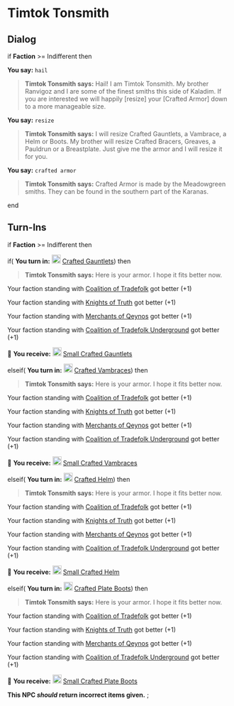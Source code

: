 # Timtok Tonsmith




## Dialog

if **Faction** >= Indifferent then



**You say:** `hail`




>**Timtok Tonsmith says:** Hail! I am Timtok Tonsmith. My brother Ranvigoz and I are some of the finest smiths this side of Kaladim. If you are interested we will happily [resize] your [Crafted Armor] down to a more manageable size.


**You say:** `resize`




>**Timtok Tonsmith says:** I will resize Crafted Gauntlets, a Vambrace, a Helm or Boots. My brother will resize Crafted Bracers, Greaves, a Pauldrun or a Breastplate. Just give me the armor and I will resize it for you.


**You say:** `crafted armor`




>**Timtok Tonsmith says:** Crafted Armor is made by the Meadowgreen smiths. They can be found in the southern part of the Karanas.

end



## Turn-Ins




if **Faction** >= Indifferent then


if( **You turn in:** <img style="background:url(/static/icons/blank_slot.gif);width:20px;height:20px;" src="/static/icons/item_531.png" alt="" /> <a
                                href="/item/4178" data-url="4178" class="tooltip-link link">Crafted Gauntlets</a>) then



>**Timtok Tonsmith says:** Here is your armor. I hope it fits better now.



Your faction standing with [Coalition of Tradefolk](/faction/229) got better (<span class='text-success'>+1</span>)



Your faction standing with [Knights of Truth](/faction/281) got better (<span class='text-success'>+1</span>)



Your faction standing with [Merchants of Qeynos](/faction/291) got better (<span class='text-success'>+1</span>)



Your faction standing with [Coalition of Tradefolk Underground](/faction/336) got better (<span class='text-success'>+1</span>)



 &#127873; **You receive:**  <img style="background:url(/static/icons/blank_slot.gif);width:20px;height:20px;" src="/static/icons/item_531.png" alt="" /> <a
                                href="/item/4186" data-url="4186" class="tooltip-link link">Small Crafted Gauntlets</a> 

 


elseif( **You turn in:** <img style="background:url(/static/icons/blank_slot.gif);width:20px;height:20px;" src="/static/icons/item_622.png" alt="" /> <a
                                href="/item/4176" data-url="4176" class="tooltip-link link">Crafted Vambraces</a>) then



>**Timtok Tonsmith says:** Here is your armor. I hope it fits better now.



Your faction standing with [Coalition of Tradefolk](/faction/229) got better (<span class='text-success'>+1</span>)



Your faction standing with [Knights of Truth](/faction/281) got better (<span class='text-success'>+1</span>)



Your faction standing with [Merchants of Qeynos](/faction/291) got better (<span class='text-success'>+1</span>)



Your faction standing with [Coalition of Tradefolk Underground](/faction/336) got better (<span class='text-success'>+1</span>)



 &#127873; **You receive:**  <img style="background:url(/static/icons/blank_slot.gif);width:20px;height:20px;" src="/static/icons/item_622.png" alt="" /> <a
                                href="/item/4184" data-url="4184" class="tooltip-link link">Small Crafted Vambraces</a> 

 


elseif( **You turn in:** <img style="background:url(/static/icons/blank_slot.gif);width:20px;height:20px;" src="/static/icons/item_550.png" alt="" /> <a
                                href="/item/4173" data-url="4173" class="tooltip-link link">Crafted Helm</a>) then



>**Timtok Tonsmith says:** Here is your armor. I hope it fits better now.



Your faction standing with [Coalition of Tradefolk](/faction/229) got better (<span class='text-success'>+1</span>)



Your faction standing with [Knights of Truth](/faction/281) got better (<span class='text-success'>+1</span>)



Your faction standing with [Merchants of Qeynos](/faction/291) got better (<span class='text-success'>+1</span>)



Your faction standing with [Coalition of Tradefolk Underground](/faction/336) got better (<span class='text-success'>+1</span>)



 &#127873; **You receive:**  <img style="background:url(/static/icons/blank_slot.gif);width:20px;height:20px;" src="/static/icons/item_550.png" alt="" /> <a
                                href="/item/4181" data-url="4181" class="tooltip-link link">Small Crafted Helm</a> 

 


elseif( **You turn in:** <img style="background:url(/static/icons/blank_slot.gif);width:20px;height:20px;" src="/static/icons/item_524.png" alt="" /> <a
                                href="/item/4180" data-url="4180" class="tooltip-link link">Crafted Plate Boots</a>) then



>**Timtok Tonsmith says:** Here is your armor. I hope it fits better now.



Your faction standing with [Coalition of Tradefolk](/faction/229) got better (<span class='text-success'>+1</span>)



Your faction standing with [Knights of Truth](/faction/281) got better (<span class='text-success'>+1</span>)



Your faction standing with [Merchants of Qeynos](/faction/291) got better (<span class='text-success'>+1</span>)



Your faction standing with [Coalition of Tradefolk Underground](/faction/336) got better (<span class='text-success'>+1</span>)



 &#127873; **You receive:**  <img style="background:url(/static/icons/blank_slot.gif);width:20px;height:20px;" src="/static/icons/item_524.png" alt="" /> <a
                                href="/item/4188" data-url="4188" class="tooltip-link link">Small Crafted Plate Boots</a> 

 


**This NPC *should* return incorrect items given.**
;

